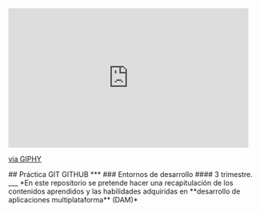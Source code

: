 <iframe src="https://giphy.com/embed/xoicctrOv5aGw6mCZi" width="480" height="280" frameBorder="0" class="giphy-embed" allowFullScreen></iframe><p><a href="https://giphy.com/gifs/matrix-learn-to-code-i-know-xoicctrOv5aGw6mCZi">via GIPHY</a></p>
## Práctica GIT GITHUB
***
### Entornos de desarrollo
#### 3 trimestre.
___
*En este repositorio se pretende hacer una recapitulación de los contenidos aprendidos y las habilidades adquiridas en **desarrollo de aplicaciones multiplataforma** (DAM)*
